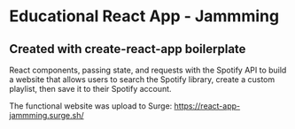 # Educational React App - Jammming
## Created with create-react-app boilerplate

React components, passing state, and requests with the Spotify API to build a website that allows users to search the Spotify library, create a custom playlist, then save it to their Spotify account.

The functional website was upload to Surge: https://react-app-jammming.surge.sh/
